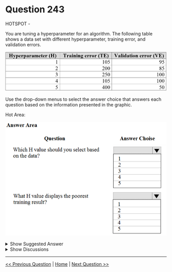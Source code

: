# Question 243

HOTSPOT -

You are tuning a hyperparameter for an algorithm. The following table shows a data set with different hyperparameter, training error, and validation errors.

![Question Image](../images/q243_q_0024900001.png)

Use the drop-down menus to select the answer choice that answers each question based on the information presented in the graphic.

Hot Area:

![Question Image](../images/q243_q_0025000001.png)

<details>
  <summary>Show Suggested Answer</summary>

<img src="../images/q243_ans_0_0025100001.png" alt="Answer Image"><br>

<p>Box 1: 4 -</p>
<p>Choose the one which has lower training and validation error and also the closest match.</p>
<p>Minimize variance (difference between validation error and train error).</p>
<p>Box 2: 5 -</p>
<p>Minimize variance (difference between validation error and train error).</p>
<p>Reference:</p>
<p>https://medium.com/comet-ml/organizing-machine-learning-projects-project-management-guidelines-2d2b85651bbd</p>

</details>

<details>
  <summary>Show Discussions</summary>

<blockquote><p><strong>pepmir</strong> <code>(Thu 24 Dec 2020 00:41)</code> - <em>Upvotes: 41</em></p><p>Answers looks correct to me
Difference between Erros:
105-095: 10
200-085: 115
250-100: 150
105-100: 5 ---&gt; This is the best H value. Agree with #4 for Q1
400-050: 350 -&gt; Highest Diff. So Poor for Q2</p></blockquote>
<blockquote><p><strong>HkIsCrazY</strong> <code>(Fri 06 Aug 2021 14:07)</code> - <em>Upvotes: 16</em></p><p>Why would you take the difference? it makes no sense! Best H value should be option A. 105 and 95

reason - validation error in option A is 95 whereas for option D it is 100.Training error is same in both case.</p></blockquote>

<blockquote><p><strong>snegnik</strong> <code>(Wed 29 Nov 2023 11:35)</code> - <em>Upvotes: 1</em></p><p>It depends on the main measure we use. If it is bias, we should find low numbers, and if it is variance, we should find a small difference. The best way to find a good trade-off between bias and variance is to have low error numbers and a small difference between test and validation errors.</p></blockquote>
<blockquote><p><strong>Yoshizn</strong> <code>(Sun 13 Aug 2023 11:03)</code> - <em>Upvotes: 1</em></p><p>Doing the difference here makes no sense since in the #1H and #4H both has 105 so we will look to the smallest Validation error between #1H and #4H, so 100 &gt; 95 then we will take #1H 1 as the H value to choose.</p></blockquote>
<blockquote><p><strong>akgarg00</strong> <code>(Thu 26 Aug 2021 07:06)</code> - <em>Upvotes: 1</em></p><p>This depends on the trade-off curve validation error and training error are making. If they intersect then we cannot use this logic</p></blockquote>
<blockquote><p><strong>Yilu</strong> <code>(Mon 16 Nov 2020 05:52)</code> - <em>Upvotes: 22</em></p><p>Why not 1 with lowest value in both training and validation?</p></blockquote>
<blockquote><p><strong>swatidorge</strong> <code>(Wed 12 May 2021 05:09)</code> - <em>Upvotes: 2</em></p><p>exactly normally training isn&#x27;t greater than 70% data. if we have 50%-50% split of test and training then it&#x27;s fine to have a closest match.</p></blockquote>
<blockquote><p><strong>nato16</strong> <code>(Tue 30 Mar 2021 08:01)</code> - <em>Upvotes: 2</em></p><p>Yes, why not 1</p></blockquote>
<blockquote><p><strong>sl_mslconsulting</strong> <code>(Tue 19 Nov 2024 20:48)</code> - <em>Upvotes: 1</em></p><p>used ChatGpt 4 and got this explanation which I agreed:
The best hyperparameters to select would be the ones that have the lowest validation error, as this indicates how well the model is likely to perform on unseen data. In this case, that would be the one with a validation error of 50.

The poorest training result would be the one with the highest training error. In this case, that would be the one with a training error of 400.
In general, the goal of hyperparameter tuning is to minimize the validation error, which indicates how well the model is likely to perform on unseen data. The model with the lowest variance isn&#x27;t necessarily the best model. A model with high bias can have low variance, but still be inaccurate. Similarly, a model with low bias can have high variance, but still be accurate. This is known as the bias-variance tradeoff.</p></blockquote>

<blockquote><p><strong>phdykd</strong> <code>(Sat 20 Jan 2024 03:31)</code> - <em>Upvotes: 2</em></p><p>Based on these values, the optimal hyperparameter setting seems to be H1. It has the lowest total error when you consider both the training and validation error, which suggests it may be the best compromise between underfitting and overfitting.

The hyperparameter setting that displays the poorest training result would be H5, as it has the highest training error (TE=400), suggesting it might be underfitting to the training data.</p></blockquote>

<blockquote><p><strong>Gferreira</strong> <code>(Tue 11 Jul 2023 23:39)</code> - <em>Upvotes: 2</em></p><p>chatGcP said : 
The best results are those that have a low training error and a low validation error. In the first case, the training error is 105 and the validation error is 95, while in the second case the training error is 105 and the validation error is 100. Therefore, the first case is better, as the validation error is lower. This indicates that the model is generalizing well and is not &quot;memorizing&quot; the training data.</p></blockquote>
<blockquote><p><strong>Mckay_</strong> <code>(Tue 11 Apr 2023 23:24)</code> - <em>Upvotes: 7</em></p><p>The answer should be 1 and 5. When training/testing a model, the problem of overfitting and underfitting need to be considered. In the case of the best H value. H = 1 clearly produced the best model with minimum validation error on the test dataset (which is the dataset we care about).</p></blockquote>
<blockquote><p><strong>ning</strong> <code>(Thu 01 Dec 2022 14:13)</code> - <em>Upvotes: 1</em></p><p>Poorest training result --&gt; 5
Best H Parameter, this question does not have enough information, we do not know the sample size for training and test data,  If there are both in millions, then no one cares about 100 errors vs 500 errors, if they are only in thousands, then I will only consider 1 and 4, in this case I guess 4 is given slight better results in testing, so I will go 4</p></blockquote>
<blockquote><p><strong>David_Tadeu</strong> <code>(Wed 05 Oct 2022 22:29)</code> - <em>Upvotes: 1</em></p><p>The question is on stack exchange

https://stats.stackexchange.com/questions/570322/how-to-choose-a-models-hyperparameters-in-terms-of-the-variance/570485#570485</p></blockquote>

<blockquote><p><strong>synapse</strong> <code>(Sun 11 Sep 2022 23:00)</code> - <em>Upvotes: 3</em></p><p>The answer is 1 and 5...  Why would you choose an option with the two closest error? Would you choose 300 and 299 as the best ?</p></blockquote>
<blockquote><p><strong>TheCyanideLancer</strong> <code>(Fri 15 Jul 2022 03:32)</code> - <em>Upvotes: 1</em></p><p>Agree with pepmir. 4 has least difference between validation and training result, and box 2 is about &quot;poorest training result&quot; which is by data given, 5</p></blockquote>
<blockquote><p><strong>dija123</strong> <code>(Tue 14 Jun 2022 05:09)</code> - <em>Upvotes: 2</em></p><p>Underfitting – Validation and training error high
Overfitting – Validation error is high, training error low
Good fit – Validation error low, slightly higher than the training error
Unknown fit - Validation error low, training error &#x27;high&#x27;</p></blockquote>
<blockquote><p><strong>nit687</strong> <code>(Wed 15 Dec 2021 21:17)</code> - <em>Upvotes: 2</em></p><p>We have to see which model generalizes well on test data..clearly in option 1 difference of train and test is 10..while in option 4 difference is only 5. So 4th one may generalize well .When we do train and test split , our target is to have as close train and test error along with minimum error</p></blockquote>
<blockquote><p><strong>kty</strong> <code>(Sat 18 Sep 2021 19:49)</code> - <em>Upvotes: 17</em></p><p>the answer is 1 and 5 
for those who calculate the difference between losses, 
if we have 500 and 498 we would then chose this option?</p></blockquote>
<blockquote><p><strong>adbush</strong> <code>(Sat 14 Aug 2021 10:20)</code> - <em>Upvotes: 3</em></p><p>the best model is not 4, it is 1
looking at the difference between training and validation errors is not helpful - by this logic a model with TE 105 VE 110 would also be better than model 1. This is clearly not the case.</p></blockquote>
<blockquote><p><strong>fredgu</strong> <code>(Fri 04 Jun 2021 08:55)</code> - <em>Upvotes: 1</em></p><p>Pepmir&#x27;s explanation is correct.</p></blockquote>
<blockquote><p><strong>Pucha</strong> <code>(Wed 12 May 2021 04:48)</code> - <em>Upvotes: 1</em></p><p>Why not opt 2</p></blockquote>
<blockquote><p><strong>CleMue</strong> <code>(Sat 16 Jan 2021 12:52)</code> - <em>Upvotes: 6</em></p><p>This question is a weird one. The training error here is much higher than the validation error. Usually it&#x27;s the other way around. Depending on the degree of overfitting, the VE can be a lot higher than the TE, but almost never smaller than the TE.

Still the general rule for such a question is:

1. Go for the H with the smallest VE
2. The H with the highest VE is the worst. Unfortunately here H=3 and H=4 are equally bad, so doesn&#x27;t make sense to choose only one of them
w</p></blockquote>
<blockquote><p><strong>Paa_Kwesi</strong> <code>(Thu 03 Jun 2021 11:04)</code> - <em>Upvotes: 2</em></p><p>So rather this is a case of underfitting</p></blockquote>

</details>

---

[<< Previous Question](question_242.md) | [Home](../index.md) | [Next Question >>](question_244.md)
